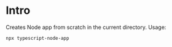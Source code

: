 # Intro

Creates Node app from scratch in the current directory. Usage:

```sh
npx typescript-node-app
```
